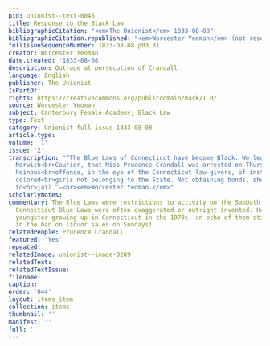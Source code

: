 ```yaml
---
pid: unionist--text-0045
title: Response to the Black Law
bibliographicCitation: "<em>The Unionist</em> 1833-08-08"
bibliographicCitation.republished: "<em>Worcester Yeoman</em> (not researched)"
fullIssueSequenceNumber: 1833-08-08 p03.31
creator: Worcester Yeoman
date.created: '1833-08-08'
description: Outrage at persecution of Crandall
language: English
publisher: The Unionist
IsPartOf: 
rights: https://creativecommons.org/publicdomain/mark/1.0/
source: Worcester Yeoman
subject: Canterbury Female Academy; Black Law
type: Text
category: Unionist full issue 1833-08-08
article.type: 
volume: '1'
issue: '2'
transcription: "“The Blue Laws of Connecticut have become Black. We learn from the
  Norwich<br>Courier, that Miss Prudence Crandall was arrested on Thursday for the
  heinous<br>offence, in the eye of the Connecticut law-givers, of instructing a few
  colored<br>girls not belonging to the State. Not obtaining bonds, she was committed
  to<br>jail.”—<br><em>Worcester Yeoman.</em>"
scholarlyNotes: 
commentary: The Blue Laws were restrictions to activity on the Sabbath. Lists of the
  Connecticut Blue Laws were often exaggerated or outright invented. However, as a
  youngster growing up in Connecticut in the 1970s, an echo of them still existed
  in the ban on liquor sales on Sundays!
relatedPeople: Prudence Crandall
featured: 'Yes'
repeated: 
relatedImage: unionist--image-0289
relatedText: 
relatedTextIssue: 
filename: 
caption: 
order: '044'
layout: items_item
collection: items
thumbnail: ''
manifest: ''
full: ''
---
```

